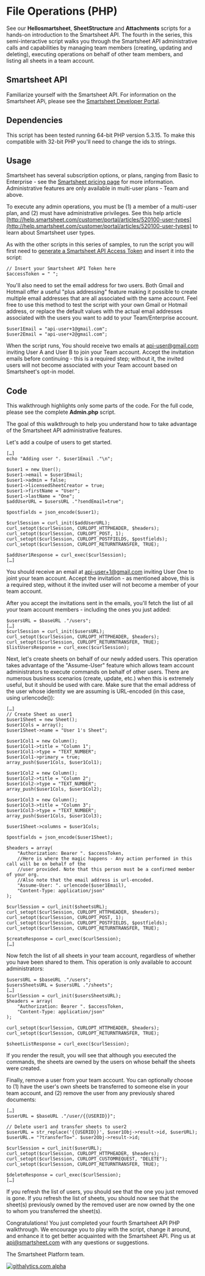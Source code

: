 File Operations (PHP)
===
See our <b>Hellosmartsheet</b>, <b>SheetStructure</b> and <b>Attachments</b> scripts for a hands-on introduction to the Smartsheet API.  The fourth in the series, this semi-interactive script walks you through the Smartsheet API administrative calls and capabilities by managing team members (creating, updating and deleting), executing operations on behalf of other team members, and listing all sheets in a team account.

Smartsheet API
---
Familiarize yourself with the Smartsheet API. For information on the Smartsheet APi, please see the [Smartsheet Developer Portal](http://smartsheet.com/developers).

Dependencies
---
This script has been tested running 64-bit PHP version 5.3.15. To make this compatible with 32-bit PHP you'll need to change the ids to strings.


Usage
---
Smartsheet has several subscription options, or plans, ranging from Basic to Enterprise - see the [Smartsheet pricing page](http://smartsheet.com/pricing) for more information.  Administrative features are only available in multi-user plans - Team and above.

To execute any admin operations, you must be (1) a member of a multi-user plan, and (2) must have administrative privileges. See this help article [http://help.smartsheet.com/customer/portal/articles/520100-user-types](http://help.smartsheet.com/customer/portal/articles/520100-user-types) to learn about Smartsheet user types.

As with the other scripts in this series of samples, to run the script you will first need to [generate a Smartsheet API Access Token](http://www.smartsheet.com/developers/api-documentation#h.5osh0dl59e5m) and insert it into the script:

	// Insert your Smartsheet API Token here
    $accessToken = " ";

You'll also need to set the email address for two users. Both Gmail and Hotmail offer a useful "plus addressing" feature making it possible to create multiple email addresses that are all associated with the same account. Feel free to use this method to test the script with your own Gmail or Hotmail address, or replace the default values with the actual email addresses associated with the users you want to add to your Team/Enterprise account.

	$user1Email = "api-user+1@gmail.com";
    $user2Email = "api-user+2@gmail.com";
  
When the script runs, You should receive two emails at api-user@gmail.com inviting User A and User B to join your Team account. Accept the invitation emails before continuing - this is a required step; without it, the invited users will not become associated with your Team account based on Smartsheet's opt-in model.

Code
---
This walkthrough highlights only some parts of the code.  For the full code, please see the complete <b>Admin.php</b> script.

The goal of this walkthrough to help you understand how to take advantage of the Smartsheet API administrative features.

Let's add a coulpe of users to get started. 

	[…]
   	echo "Adding user ". $user1Email ."\n";

    $user1 = new User();
    $user1->email = $user1Email;
    $user1->admin = false;
    $user1->licensedSheetCreator = true;
    $user1->firstName = "User";
    $user1->lastName = "One";
    $addUserURL = $usersURL ."?sendEmail=true";

    $postfields = json_encode($user1);

    $curlSession = curl_init($addUserURL);
    curl_setopt($curlSession, CURLOPT_HTTPHEADER, $headers);
    curl_setopt($curlSession, CURLOPT_POST, 1);
    curl_setopt($curlSession, CURLOPT_POSTFIELDS, $postfields);
    curl_setopt($curlSession, CURLOPT_RETURNTRANSFER, TRUE);
    
    $addUser1Response = curl_exec($curlSession);
	[…]

You should receive an email at api-user+1@gmail.com inviting User One to joint your team account.  Accept the invitation - as mentioned above, this is a required step, without it the invited user will not become a member of your team account.

After you accept the invitations sent in the emails, you'll fetch the list of all your team account members - including the ones you just added:

	$usersURL = $baseURL ."/users";
	[…]
	$curlSession = curl_init($usersURL);
    curl_setopt($curlSession, CURLOPT_HTTPHEADER, $headers);
    curl_setopt($curlSession, CURLOPT_RETURNTRANSFER, TRUE);
    $listUsersResponse = curl_exec($curlSession);

Next, let's create sheets on behalf of our newly added users.  This operation takes advantage of the "Assume-User" feature which allows team account administrators to execute commands on behalf of other users.  There are numerous business scenarios (create, update, etc.) when this is extremely useful, but it should be used with care.  Make sure that the email address of the user whose identity we are assuming is URL-encoded (in this case, using urlencode()):

	[…]
    // Create Sheet as user1
    $user1Sheet = new Sheet();
    $user1Cols = array();
    $user1Sheet->name = "User 1's Sheet";

    $user1Col1 = new Column();
    $user1Col1->title = "Column 1";
    $user1Col1->type = "TEXT_NUMBER";
    $user1Col1->primary = true;
    array_push($user1Cols, $user1Col1);
    
    $user1Col2 = new Column();
    $user1Col2->title = "Column 2";
    $user1Col2->type = "TEXT_NUMBER";
    array_push($user1Cols, $user1Col2);

    $user1Col3 = new Column();
    $user1Col3->title = "Column 3";
    $user1Col3->type = "TEXT_NUMBER";
    array_push($user1Cols, $user1Col3);

    $user1Sheet->columns = $user1Cols;

    $postfields = json_encode($user1Sheet);

    $headers = array(
        "Authorization: Bearer ". $accessToken,
        //Here is where the magic happens - Any action performed in this call will be on behalf of the
        //user provided. Note that this person must be a confirmed member of your org. 
        //Also note that the email address is url-encoded.
        "Assume-User: ". urlencode($user1Email),
        "Content-Type: application/json"
    );

    $curlSession = curl_init($sheetsURL);
    curl_setopt($curlSession, CURLOPT_HTTPHEADER, $headers);
    curl_setopt($curlSession, CURLOPT_POST, 1);
    curl_setopt($curlSession, CURLOPT_POSTFIELDS, $postfields);
    curl_setopt($curlSession, CURLOPT_RETURNTRANSFER, TRUE);

    $createResponse = curl_exec($curlSession);
	[…]
	
Now fetch the list of all sheets in your team account, regardless of whether you have been shared to them.  This operation is only available to account administrators:
	
	$usersURL = $baseURL ."/users";    
	$usersSheetsURL = $usersURL ."/sheets";
	[…]
	$curlSession = curl_init($usersSheetsURL);
    $headers = array(
        "Authorization: Bearer ". $accessToken,
        "Content-Type: application/json"
    );

    curl_setopt($curlSession, CURLOPT_HTTPHEADER, $headers);
    curl_setopt($curlSession, CURLOPT_RETURNTRANSFER, TRUE);

    $sheetListResponse = curl_exec($curlSession);

	
If you render the result, you will see that although you executed the commands, the sheets are owned by the users on whose behalf the sheets were created.

Finally, remove a user from your team account.  You can optionally choose to (1) have the user's own sheets be transferred to someone else in your team account, and (2) remove the user from any previously shared documents:

	[…]
	$userURL = $baseURL ."/user/{{USERID}}";

	// Delete user1 and transfer sheets to user2
    $userURL = str_replace('{{USERID}}', $user1Obj->result->id, $userURL);
    $userURL.= "?transferTo=". $user2Obj->result->id;

    $curlSession = curl_init($userURL);
    curl_setopt($curlSession, CURLOPT_HTTPHEADER, $headers);   
    curl_setopt($curlSession, CURLOPT_CUSTOMREQUEST, "DELETE");   
    curl_setopt($curlSession, CURLOPT_RETURNTRANSFER, TRUE);

    $deleteResponse = curl_exec($curlSession);
	[…]
	
If you refresh the list of users, you should see that the one you just removed is gone.  If you refresh the list of sheets, you should now see that the sheet(s) previously owned by the removed user are now owned by the one to whom you transferred the sheet(s).
	
Congratulations!  You just completed your fourth Smartsheet API PHP walkthrough.  We encourage you to play with the script, change it around, and enhance it to get better acquainted with the Smartsheet API.  Ping us at api@smartsheet.com with any questions or suggestions.

The Smartsheet Platform team. 

[![githalytics.com alpha](https://cruel-carlota.pagodabox.com/8682c8fc5c6618bcdad0698d2832b639 "githalytics.com")](http://githalytics.com/smartsheet-platform/samples)
